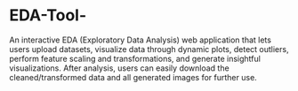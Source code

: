 # EDA-Tool-
An interactive EDA (Exploratory Data Analysis) web application that lets users upload datasets, visualize data through dynamic plots, detect outliers, perform feature scaling and transformations, and generate insightful visualizations. After analysis, users can easily download the cleaned/transformed data and all generated images for further use.

